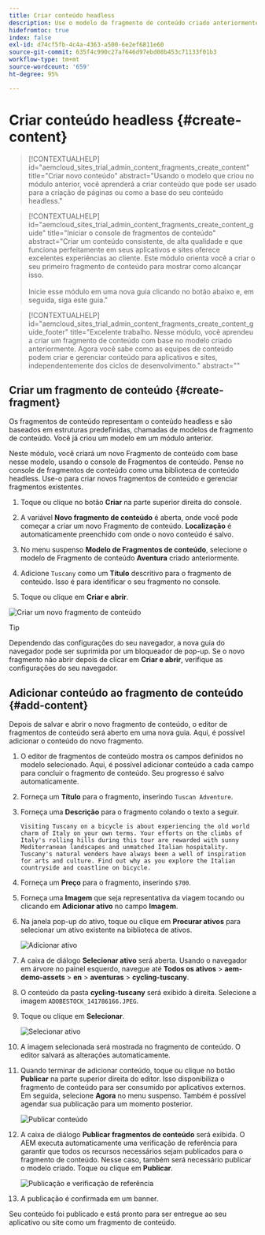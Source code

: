 ```yaml
---
title: Criar conteúdo headless
description: Use o modelo de fragmento de conteúdo criado anteriormente para criar um conteúdo que possa ser usado na criação de páginas ou como a base do seu conteúdo headless.
hidefromtoc: true
index: false
exl-id: d74cf5fb-4c4a-4363-a500-6e2ef6811e60
source-git-commit: 635f4c990c27a7646d97ebd08b453c71133f01b3
workflow-type: tm+mt
source-wordcount: '659'
ht-degree: 95%

---
```



# Criar conteúdo headless {#create-content}

>[!CONTEXTUALHELP]
>id="aemcloud_sites_trial_admin_content_fragments_create_content"
>title="Criar novo conteúdo"
>abstract="Usando o modelo que criou no módulo anterior, você aprenderá a criar conteúdo que pode ser usado para a criação de páginas ou como a base do seu conteúdo headless."

>[!CONTEXTUALHELP]
>id="aemcloud_sites_trial_admin_content_fragments_create_content_guide"
>title="Iniciar o console de fragmentos de conteúdo"
>abstract="Criar um conteúdo consistente, de alta qualidade e que funciona perfeitamente em seus aplicativos e sites oferece excelentes experiências ao cliente. Este módulo orienta você a criar o seu primeiro fragmento de conteúdo para mostrar como alcançar isso.<br><br>Inicie esse módulo em uma nova guia clicando no botão abaixo e, em seguida, siga este guia."

>[!CONTEXTUALHELP]
>id="aemcloud_sites_trial_admin_content_fragments_create_content_guide_footer"
>title="Excelente trabalho. Nesse módulo, você aprendeu a criar um fragmento de conteúdo com base no modelo criado anteriormente. Agora você sabe como as equipes de conteúdo podem criar e gerenciar conteúdo para aplicativos e sites, independentemente dos ciclos de desenvolvimento."
>abstract=""

## Criar um fragmento de conteúdo {#create-fragment}

Os fragmentos de conteúdo representam o conteúdo headless e são baseados em estruturas predefinidas, chamadas de modelos de fragmento de conteúdo. Você já criou um modelo em um módulo anterior.

Neste módulo, você criará um novo Fragmento de conteúdo com base nesse modelo, usando o console de Fragmentos de conteúdo. Pense no console de fragmentos de conteúdo como uma biblioteca de conteúdo headless. Use-o para criar novos fragmentos de conteúdo e gerenciar fragmentos existentes.

1. Toque ou clique no botão **Criar** na parte superior direita do console.

1. A variável **Novo fragmento de conteúdo** é aberta, onde você pode começar a criar um novo Fragmento de conteúdo. **Localização** é automaticamente preenchido com onde o novo conteúdo é salvo.

1. No menu suspenso **Modelo de Fragmentos de conteúdo**, selecione o modelo de Fragmento de conteúdo **Aventura** criado anteriormente.

1. Adicione `Tuscany` como um **Título** descritivo para o fragmento de conteúdo. Isso é para identificar o seu fragmento no console.

1. Toque ou clique em **Criar e abrir**.

![Criar um novo fragmento de conteúdo](assets/do-not-localize/create-content.png)

>[!TIP]
>
>Dependendo das configurações do seu navegador, a nova guia do navegador pode ser suprimida por um bloqueador de pop-up. Se o novo fragmento não abrir depois de clicar em **Criar e abrir**, verifique as configurações do seu navegador.

## Adicionar conteúdo ao fragmento de conteúdo {#add-content}

Depois de salvar e abrir o novo fragmento de conteúdo, o editor de fragmentos de conteúdo será aberto em uma nova guia. Aqui, é possível adicionar o conteúdo do novo fragmento.

1. O editor de fragmentos de conteúdo mostra os campos definidos no modelo selecionado. Aqui, é possível adicionar conteúdo a cada campo para concluir o fragmento de conteúdo. Seu progresso é salvo automaticamente.

1. Forneça um **Título** para o fragmento, inserindo `Tuscan Adventure`.

1. Forneça uma **Descrição** para o fragmento colando o texto a seguir.

   ```text
   Visiting Tuscany on a bicycle is about experiencing the old world charm of Italy on your own terms. Your efforts on the climbs of Italy's rolling hills during this tour are rewarded with sunny Mediterranean landscapes and unmatched Italian hospitality. Tuscany's natural wonders have always been a well of inspiration for arts and culture. Find out why as you explore the Italian countryside and coastline on bicycle.
   ```

1. Forneça um **Preço** para o fragmento, inserindo `$700`.

1. Forneça uma **Imagem** que seja representativa da viagem tocando ou clicando em **Adicionar ativo** no campo **Imagem**.

1. Na janela pop-up do ativo, toque ou clique em **Procurar ativos** para selecionar um ativo existente na biblioteca de ativos.

   ![Adicionar ativo](assets/do-not-localize/add-asset.png)

1. A caixa de diálogo **Selecionar ativo** será aberta. Usando o navegador em árvore no painel esquerdo, navegue até **Todos os ativos** > **aem-demo-assets** > **en** > **aventuras** > **cycling-tuscany**.

1. O conteúdo da pasta **cycling-tuscany** será exibido à direita. Selecione a imagem `ADOBESTOCK_141786166.JPEG`.

1. Toque ou clique em **Selecionar**.

   ![Selecionar ativo](assets/do-not-localize/select-asset.png)

1. A imagem selecionada será mostrada no fragmento de conteúdo. O editor salvará as alterações automaticamente.

1. Quando terminar de adicionar conteúdo, toque ou clique no botão **Publicar** na parte superior direita do editor. Isso disponibiliza o fragmento de conteúdo para ser consumido por aplicativos externos. Em seguida, selecione **Agora** no menu suspenso. Também é possível agendar sua publicação para um momento posterior.

   ![Publicar conteúdo](assets/do-not-localize/publish.png)

1. A caixa de diálogo **Publicar fragmentos de conteúdo** será exibida. O AEM executa automaticamente uma verificação de referência para garantir que todos os recursos necessários sejam publicados para o fragmento de conteúdo. Nesse caso, também será necessário publicar o modelo criado. Toque ou clique em **Publicar**.

   ![Publicação e verificação de referência](assets/do-not-localize/publish-confirm.png)

1. A publicação é confirmada em um banner.

Seu conteúdo foi publicado e está pronto para ser entregue ao seu aplicativo ou site como um fragmento de conteúdo.
